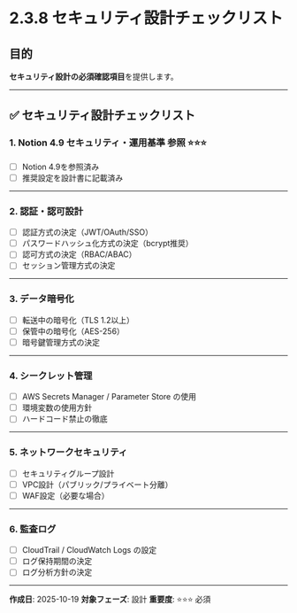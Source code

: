 # 2.3.8 セキュリティ設計チェックリスト

## 目的

**セキュリティ設計の必須確認項目**を提供します。

---

## ✅ セキュリティ設計チェックリスト

### 1. Notion 4.9 セキュリティ・運用基準 参照 ⭐⭐⭐

- [ ] Notion 4.9を参照済み
- [ ] 推奨設定を設計書に記載済み

---

### 2. 認証・認可設計

- [ ] 認証方式の決定（JWT/OAuth/SSO）
- [ ] パスワードハッシュ化方式の決定（bcrypt推奨）
- [ ] 認可方式の決定（RBAC/ABAC）
- [ ] セッション管理方式の決定

---

### 3. データ暗号化

- [ ] 転送中の暗号化（TLS 1.2以上）
- [ ] 保管中の暗号化（AES-256）
- [ ] 暗号鍵管理方式の決定

---

### 4. シークレット管理

- [ ] AWS Secrets Manager / Parameter Store の使用
- [ ] 環境変数の使用方針
- [ ] ハードコード禁止の徹底

---

### 5. ネットワークセキュリティ

- [ ] セキュリティグループ設計
- [ ] VPC設計（パブリック/プライベート分離）
- [ ] WAF設定（必要な場合）

---

### 6. 監査ログ

- [ ] CloudTrail / CloudWatch Logs の設定
- [ ] ログ保持期間の決定
- [ ] ログ分析方針の決定

---

**作成日**: 2025-10-19
**対象フェーズ**: 設計
**重要度**: ⭐⭐⭐ 必須
